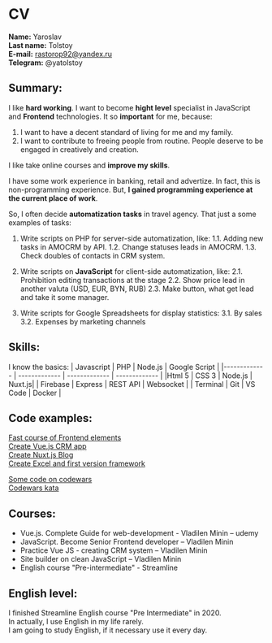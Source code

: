 # CV
**Name:** Yaroslav  
**Last name:** Tolstoy  
**E-mail:** rastorop92@yandex.ru  
**Telegram:** @yatolstoy  

## Summary:
I like **hard working**. I want to become **hight level** specialist in JavaScript and **Frontend** technologies.
It so **important** for me, because:
1. I want to have a decent standard of living for me and my family.
2. I want to contribute to freeing people from routine. People deserve to be engaged in creatively and creation.

I like take online courses and **improve my skills**.

I have some work experience in banking, retail and advertize. In fact, this is non-programming experience.
But, **I gained programming experience at the current place of work**.

So, I often decide **automatization tasks** in travel agency. That just a some examples of tasks:
1. Write scripts on PHP for server-side automatization, like:
1.1. Adding new tasks in AMOCRM by API.
1.2. Change statuses leads in AMOCRM.
1.3. Check doubles of contacts in CRM system.

2. Write scripts on **JavaScript** for client-side automatization, like:
2.1. Prohibition editing transactions at the stage
2.2. Show price lead in another valuta (USD, EUR, BYN, RUB)
2.3. Make button, what get lead and take it some manager.

3. Write scripts for Google Spreadsheets for display statistics:
3.1. By sales
3.2. Expenses by marketing channels

## Skills:
I know the basics:
| Javascript | PHP | Node.js | Google Script |
|------------- | ------------- |  ------------- |  ------------- |
|Html 5 | CSS 3 | Node.js | Nuxt.js|
| Firebase | Express | REST API | Websocket |
| Terminal | Git | VS Code | Docker |

## Code examples:
[Fast course of Frontend elements](https://github.com/yatolstoy/vm-bot-course)  
[Create Vue.js CRM app](https://github.com/yatolstoy/vm-crmApp)  
[Create Nuxt.js Blog](https://github.com/yatolstoy/vm-blog)  
[Create Excel and first version framework](https://github.com/yatolstoy/excel)  

[Some code on codewars](https://www.codewars.com/kata/546f922b54af40e1e90001da)  
[Codewars kata](https://www.codewars.com/kata/reviews/55f8abdcb692958d4800000f/groups/60aea914fcb6fc00019f430d)  

## Courses:
* Vue.js. Complete Guide for web-development - Vladilen Minin – udemy
* JavaScript. Become Senior Frontend developer – Vladilen Minin
* Practice Vue JS - creating CRM system – Vladilen Minin
* Site builder on clean JavaScript – Vladilen Minin
* English course "Pre-intermediate" - Streamline

## English level:
I finished Streamline English course "Pre Intermediate" in 2020.  
In actually, I use English in my life rarely.  
I am going to study English, if it necessary use it every day.
